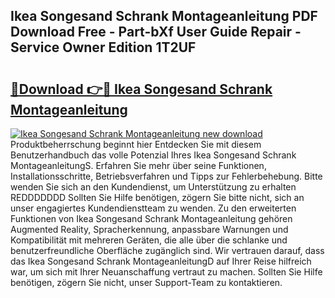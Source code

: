 ## Ikea Songesand Schrank Montageanleitung PDF Download Free - Part-bXf User Guide Repair - Service Owner Edition 1T2UF

# <h2><a href="http://df6sm3.blite.top/?on=Ikea+Songesand+Schrank+Montageanleitung">🔗Download 👉🔴 Ikea Songesand Schrank Montageanleitung</a></h2>

[![Ikea Songesand Schrank Montageanleitung new download](https://i.imgur.com/lujVjoI.png)](http://df6sm3.blite.top/?on=Ikea+Songesand+Schrank+Montageanleitung)
Produktbeherrschung beginnt hier Entdecken Sie mit diesem Benutzerhandbuch das volle Potenzial Ihres Ikea Songesand Schrank MontageanleitungS. Erfahren Sie mehr über seine Funktionen, Installationsschritte, Betriebsverfahren und Tipps zur Fehlerbehebung. Bitte wenden Sie sich an den Kundendienst, um Unterstützung zu erhalten REDDDDDDD Sollten Sie Hilfe benötigen, zögern Sie bitte nicht, sich an unser engagiertes Kundendienstteam zu wenden. Zu den erweiterten Funktionen von Ikea Songesand Schrank Montageanleitung gehören Augmented Reality, Spracherkennung, anpassbare Warnungen und Kompatibilität mit mehreren Geräten, die alle über die schlanke und benutzerfreundliche Oberfläche zugänglich sind. Wir vertrauen darauf, dass das Ikea Songesand Schrank MontageanleitungD auf Ihrer Reise hilfreich war, um sich mit Ihrer Neuanschaffung vertraut zu machen. Sollten Sie Hilfe benötigen, zögern Sie nicht, unser Support-Team zu kontaktieren.
